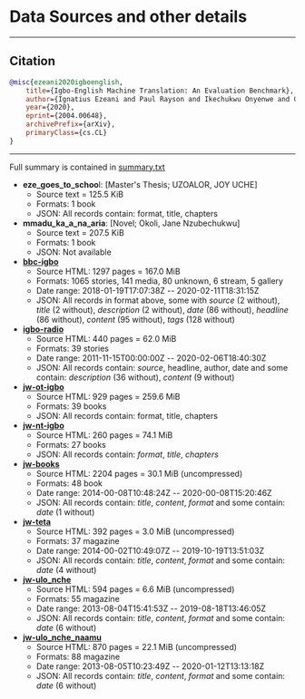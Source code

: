 # Data Sources and other details
---
## Citation
```bibtex
@misc{ezeani2020igboenglish,
    title={Igbo-English Machine Translation: An Evaluation Benchmark},
    author={Ignatius Ezeani and Paul Rayson and Ikechukwu Onyenwe and Chinedu Uchechukwu and Mark Hepple},
    year={2020},
    eprint={2004.00648},
    archivePrefix={arXiv},
    primaryClass={cs.CL}
}
```
---

Full summary is contained in [summary.txt](https://github.com/IgnatiusEzeani/IGBONLP/blob/master/ig_monoling/summary.txt)
* **eze_goes_to_schoo**l: [Master's Thesis; UZOALOR, JOY UCHE]
	- Source text = 125.5 KiB
	- Formats: 1 book
	- JSON: All records contain: format, title, chapters
* **mmadu_ka_a_na_aria**: [Novel; Okoli, Jane Nzubechukwu]
	- Source text = 207.5 KiB
	- Formats: 1 book
	- JSON: Not available
* [**bbc-igbo**](https://www.bbc.com/igbo/)
	- Source HTML: 1297 pages = 167.0 MiB
	- Formats: 1065 stories, 141 media, 80 unknown, 6 stream, 5 gallery
	- Date range: 2018-01-19T17:07:38Z -- 2020-02-11T18:31:15Z
	- JSON: All records in format above, some with *source* (2 without), *title* (2 without), *description* (2 without), *date* (86 without), *headline* (86 without), *content* (95 without), *tags* (128 without)
* [**igbo-radio**](https://www.igboradio.com/)
	* Source HTML: 440 pages = 62.0 MiB
	* Formats: 39 stories
	* Date range: 2011-11-15T00:00:00Z -- 2020-02-06T18:40:30Z
	* JSON: All records contain: *source*, headline, author, date
	and some contain: *description* (36 without), *content* (9 without)
* [**jw-ot-igbo**](https://www.jw.org/ig/ihe-ndi-anyi-nwere/baibul/bi12/akwukwo/)
	- Source HTML: 929 pages = 259.6 MiB
	- Formats: 39 books
	- JSON: All records contain: format, title, chapters
* [**jw-nt-igbo**](https://www.jw.org/ig/ihe-ndi-anyi-nwere/baibul/bi12/akwukwo/)
	- Source HTML: 260 pages = 74.1 MiB
	- Formats: 27 books
	- JSON: All records contain: *format*, *title*, *chapters*
* [**jw-books**](https://www.jw.org/ig/ihe-ndi-anyi-nwere/akwukwo/)
	* Source HTML: 2204 pages = 30.1 MiB (uncompressed)
	* Formats: 48 book
	* Date range: 2014-00-08T10:48:24Z -- 2020-00-08T15:20:46Z
	* JSON: All records contain: *title*, *content*, *format*
	and some contain: *date* (1 without)
* [**jw-teta**](https://www.jw.org/en/library/magazines/?contentLanguageFilter=ig&pubFilter=g)
	- Source HTML: 392 pages = 3.0 MiB (uncompressed)
	- Formats: 37 magazine
	- Date range: 2014-00-02T10:49:07Z -- 2019-10-19T13:51:03Z
	- JSON: All records contain: *title*, *content*, *format*
	and some contain: *date* (4 without)
* [**jw-ulo_nche**](https://www.jw.org/en/library/magazines/?contentLanguageFilter=ig&pubFilter=wp)
	- Source HTML: 594 pages = 6.6 MiB (uncompressed)
	- Formats: 55 magazine
	- Date range: 2013-08-04T15:41:53Z -- 2019-08-18T13:46:05Z
	- JSON: All records contain: *title*, *content*, *format*
	and some contain: *date* (6 without)
* [**jw-ulo_nche_naamu**](https://www.jw.org/en/library/magazines/?contentLanguageFilter=ig&pubFilter=w)
	- Source HTML: 870 pages = 22.1 MiB (uncompressed)
	- Formats: 88 magazine
	- Date range: 2013-08-05T10:23:49Z -- 2020-01-12T13:13:18Z
	- JSON: All records contain: *title*, *content*, *format*
	and some contain: *date* (6 without)
